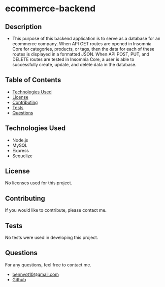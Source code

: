 # ecommerce-backend

## Description 
- This purpose of this backend application is to serve as a database for an ecommerce company. When API GET routes are opened in Insomnia Core for categories, products, or tags, then the data for each of these routes is displayed in a formatted JSON. When API POST, PUT, and DELETE routes are tested in Insomnia Core,
a user is able to successfully create, update, and delete data in the database.
## Table of Contents
* [Technologies Used]()
* [License]()
* [Contributing]()
* [Tests]()
* [Questions]()
## Technologies Used
- Node.js
- MySQL
- Express
- Sequelize
## License
No licenses used for this project.
## Contributing
If you would like to contribute, please contact me.
## Tests
No tests were used in developing this project.
## Questions
For any questions, feel free to contact me.
- bennyot10@gmail.com
- [Github](https://github.com/matty-bennett)